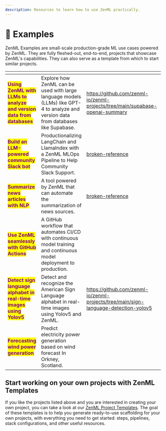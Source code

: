 ```yaml
---
description: Resources to learn how to use ZenML practically.
---
```


# 🧩 Examples

ZenML Examples are small-scale production-grade ML use cases powered by ZenML. They are fully fleshed-out, end-to-end,
projects that showcase ZenML's capabilities. They can also serve as a template from which to start similar projects.

<table data-view="cards"><thead><tr><th></th><th></th><th data-hidden data-type="content-ref"></th><th data-hidden data-type="files"></th><th data-hidden data-card-cover data-type="files"></th><th data-hidden data-card-target data-type="content-ref"></th></tr></thead><tbody><tr><td><mark style="color:purple;"><strong>Using ZenML with LLMs to analyze and version data from databases</strong></mark></td><td>Explore how ZenML can be used with large language models (LLMs) like GPT-4 to analyze and version data from databases like Supabase.</td><td><a href="https://github.com/zenml-io/zenml-projects/tree/main/supabase-openai-summary">https://github.com/zenml-io/zenml-projects/tree/main/supabase-openai-summary</a></td><td><a href="../../.gitbook/assets/youtldr_summarizer_fef5163dc0.webp">youtldr_summarizer_fef5163dc0.webp</a></td><td><a href="../../.gitbook/assets/youtldr_summarizer_fef5163dc0.webp">youtldr_summarizer_fef5163dc0.webp</a></td><td><a href="https://github.com/zenml-io/zenml-projects/tree/main/supabase-openai-summary">https://github.com/zenml-io/zenml-projects/tree/main/supabase-openai-summary</a></td></tr><tr><td><mark style="color:purple;"><strong>Build an LLM-powered community Slack bot</strong></mark></td><td>Productionalizing LangChain and LlamaIndex with a ZenML MLOps Pipeline to Help Community Slack Support.</td><td><a href="broken-reference/">broken-reference</a></td><td><a href="../../.gitbook/assets/llm.png">llm.png</a></td><td><a href="../../.gitbook/assets/llm.png">llm.png</a></td><td><a href="https://github.com/zenml-io/zenml-projects/tree/main/langchain-llamaindex-slackbot">https://github.com/zenml-io/zenml-projects/tree/main/langchain-llamaindex-slackbot</a></td></tr><tr><td><mark style="color:purple;"><strong>Summarize news articles with NLP</strong></mark></td><td>A tool powered by ZenML that can automate the summarization of news sources.</td><td><a href="broken-reference/">broken-reference</a></td><td><a href="../../.gitbook/assets/summarize.jpeg">summarize.jpeg</a></td><td><a href="../../.gitbook/assets/summarize.jpeg">summarize.jpeg</a></td><td><a href="https://github.com/zenml-io/zenml-projects/tree/main/zen-news-summarization">https://github.com/zenml-io/zenml-projects/tree/main/zen-news-summarization</a></td></tr><tr><td><mark style="color:purple;"><strong>Use ZenML seamlessly with GitHub Actions</strong></mark></td><td>A GitHub workflow that automates CI/CD with continuous model training and continuous model deployment to production.</td><td></td><td><a href="../../.gitbook/assets/pipeline_architecture_a8a212e2f8.webp">pipeline_architecture_a8a212e2f8.webp</a></td><td><a href="../../.gitbook/assets/Remote_with_git_ops.png">Remote_with_git_ops.png</a></td><td><a href="https://github.com/zenml-io/zenml-gitflow">https://github.com/zenml-io/zenml-gitflow</a></td></tr><tr><td><mark style="color:purple;"><strong>Detect sign language alphabet in real-time images using Yolov5</strong></mark> </td><td>Detect and recognize the American Sign Language alphabet in real-time images using Yolov5 and ZenML.</td><td><a href="https://github.com/zenml-io/zenml-projects/tree/main/sign-language-detection-yolov5">https://github.com/zenml-io/zenml-projects/tree/main/sign-language-detection-yolov5</a></td><td><a href="../../.gitbook/assets/pexels_shvets_production_7516363_8bec88f86d.webp">pexels_shvets_production_7516363_8bec88f86d.webp</a></td><td><a href="../../.gitbook/assets/pexels_shvets_production_7516363_8bec88f86d.webp">pexels_shvets_production_7516363_8bec88f86d.webp</a></td><td><a href="https://github.com/zenml-io/zenml-projects/tree/main/sign-language-detection-yolov5">https://github.com/zenml-io/zenml-projects/tree/main/sign-language-detection-yolov5</a></td></tr><tr><td><mark style="color:purple;"><strong>Forecasting wind power generation</strong></mark></td><td>Predict electricity power generation based on wind forecast In Orkney, Scotland.</td><td></td><td><a href="../../.gitbook/assets/pexels_pixabay_433308_0665b2fb5b.webp">pexels_pixabay_433308_0665b2fb5b.webp</a></td><td><a href="../../.gitbook/assets/pexels_pixabay_433308_0665b2fb5b.webp">pexels_pixabay_433308_0665b2fb5b.webp</a></td><td><a href="https://github.com/zenml-io/zenml-projects/tree/main/time-series-forecast">https://github.com/zenml-io/zenml-projects/tree/main/time-series-forecast</a></td></tr></tbody></table>

## Start working on your own projects with ZenML Templates

If you like the projects listed above and you are interested in creating your own project, you can take a look at
our [ZenML Project Templates](https://github.com/zenml-io/zenml-project-templates). The goal of these templates is to
help you generate ready-to-use scaffolding for your own projects, with everything you need to get started: steps,
pipelines, stack configurations, and other useful resources.
